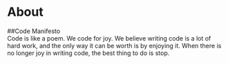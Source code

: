 # About
##Code Manifesto  
 Code is like a poem. We code for joy. We believe writing code is a lot of hard work, and the only way it can be worth is by enjoying it. When there is no longer joy in writing code, the best thing to do is stop. 

